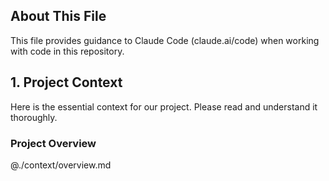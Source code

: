 ## About This File

This file provides guidance to Claude Code (claude.ai/code) when working with code in this repository.

## 1. Project Context
Here is the essential context for our project. Please read and understand it thoroughly.

### Project Overview
@./context/overview.md